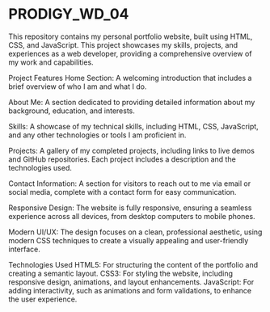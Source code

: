 # PRODIGY_WD_04
This repository contains my personal portfolio website, built using HTML, CSS, and JavaScript. This project showcases my skills, projects, and experiences as a web developer, providing a comprehensive overview of my work and capabilities.

Project Features
Home Section: A welcoming introduction that includes a brief overview of who I am and what I do.

About Me: A section dedicated to providing detailed information about my background, education, and interests.

Skills: A showcase of my technical skills, including HTML, CSS, JavaScript, and any other technologies or tools I am proficient in.

Projects: A gallery of my completed projects, including links to live demos and GitHub repositories. Each project includes a description and the technologies used.

Contact Information: A section for visitors to reach out to me via email or social media, complete with a contact form for easy communication.

Responsive Design: The website is fully responsive, ensuring a seamless experience across all devices, from desktop computers to mobile phones.

Modern UI/UX: The design focuses on a clean, professional aesthetic, using modern CSS techniques to create a visually appealing and user-friendly interface.

Technologies Used
HTML5: For structuring the content of the portfolio and creating a semantic layout.
CSS3: For styling the website, including responsive design, animations, and layout enhancements.
JavaScript: For adding interactivity, such as animations and form validations, to enhance the user experience.
